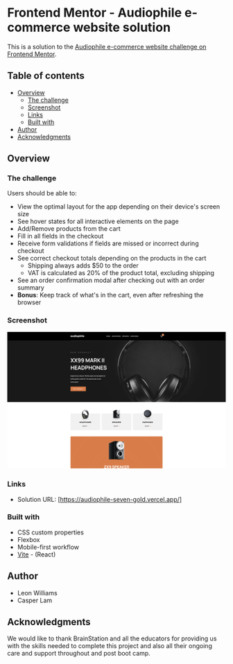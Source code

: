 # Frontend Mentor - Audiophile e-commerce website solution

This is a solution to the [Audiophile e-commerce website challenge on Frontend Mentor](https://www.frontendmentor.io/challenges/audiophile-ecommerce-website-C8cuSd_wx).

## Table of contents

- [Overview](#overview)
  - [The challenge](#the-challenge)
  - [Screenshot](#screenshot)
  - [Links](#links)
  - [Built with](#built-with)
- [Author](#author)
- [Acknowledgments](#acknowledgments)


## Overview

### The challenge

Users should be able to:

- View the optimal layout for the app depending on their device's screen size
- See hover states for all interactive elements on the page
- Add/Remove products from the cart
- Fill in all fields in the checkout
- Receive form validations if fields are missed or incorrect during checkout
- See correct checkout totals depending on the products in the cart
  - Shipping always adds $50 to the order
  - VAT is calculated as 20% of the product total, excluding shipping
- See an order confirmation modal after checking out with an order summary
- **Bonus**: Keep track of what's in the cart, even after refreshing the browser

### Screenshot

![Audiophile Screenshot](./public/Audiophile-projects.vercel.app.png)

### Links

- Solution URL: [https://audiophile-seven-gold.vercel.app/]

### Built with

- CSS custom properties
- Flexbox
- Mobile-first workflow
- [Vite](https://vitejs.dev/) - (React)

## Author

- Leon Williams
- Casper Lam

## Acknowledgments

We would like to thank BrainStation and all the educators for providing us with the skills needed to complete this project and also all their ongoing care and support throughout and post boot camp.
